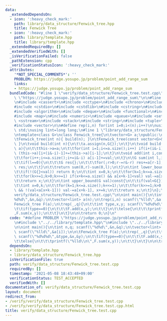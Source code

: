 ```yaml
---
data:
  _extendedDependsOn:
  - icon: ':heavy_check_mark:'
    path: library/data_structure/Fenwick_tree.hpp
    title: Fenwick Tree
  - icon: ':heavy_check_mark:'
    path: library/template.hpp
    title: library/template.hpp
  _extendedRequiredBy: []
  _extendedVerifiedWith: []
  _isVerificationFailed: false
  _pathExtension: cpp
  _verificationStatusIcon: ':heavy_check_mark:'
  attributes:
    '*NOT_SPECIAL_COMMENTS*': ''
    PROBLEM: https://judge.yosupo.jp/problem/point_add_range_sum
    links:
    - https://judge.yosupo.jp/problem/point_add_range_sum
  bundledCode: "#line 1 \"verify/data_structure/Fenwick_tree.test.cpp\"\n#define PROBLEM\
    \ \"https://judge.yosupo.jp/problem/point_add_range_sum\"\n\n#line 1 \"library/template.hpp\"\
    \n#include <cassert>\n#include <cctype>\n#include <chrono>\n#include <cmath>\n\
    #include <cstdio>\n#include <cstdlib>\n#include <cstring>\n#include <ctime>\n\
    #include <algorithm>\n#include <deque>\n#include <functional>\n#include <iostream>\n\
    #include <map>\n#include <numeric>\n#include <queue>\n#include <set>\n#include\
    \ <sstream>\n#include <stack>\n#include <string>\n#include <tuple>\n#include <utility>\n\
    #include <vector>\n\n#define rep(i,n) for(int i=0;i<(n);i++)\n\nusing namespace\
    \ std;\nusing lint=long long;\n#line 1 \"library/data_structure/Fenwick_tree.hpp\"\
    \ntemplate<class G>\nclass Fenwick_tree{\n\tvector<G> a;\npublic:\n\tFenwick_tree()=default;\n\
    \tFenwick_tree(int n){ build(n); }\n\tFenwick_tree(const vector<G>& a){ build(a);\
    \ }\n\tvoid build(int n){\n\t\ta.assign(n,G{});\n\t}\n\tvoid build(const vector<G>&\
    \ a){\n\t\tthis->a=a;\n\t\tfor(int i=1;i<=a.size();i++) if(i+(i&-i)<=a.size())\
    \ (this->a)[i+(i&-i)-1]+=(this->a)[i-1];\n\t}\n\tvoid add(int i,const G& val){\n\
    \t\tfor(i++;i<=a.size();i+=i&-i) a[i-1]+=val;\n\t}\n\tG sum(int l,int r)const{\n\
    \t\tif(l==0){\n\t\t\tG res{};\n\t\t\tfor(;r>0;r-=r&-r) res+=a[r-1];\n\t\t\treturn\
    \ res;\n\t\t}\n\t\treturn sum(0,r)-sum(0,l);\n\t}\n\tint lower_bound(G val)const{\n\
    \t\tif(!(G{}<val)) return 0;\n\t\tint x=0,k;\n\t\tfor(k=1;k<=a.size();k<<=1);\n\
    \t\tfor(k>>=1;k>0;k>>=1) if(x+k<=a.size() && a[x+k-1]<val) val-=a[x+k-1], x+=k;\n\
    \t\treturn x;\n\t}\n\tint upper_bound(G val)const{\n\t\tif(val<G{}) return 0;\n\
    \t\tint x=0,k;\n\t\tfor(k=1;k<=a.size();k<<=1);\n\t\tfor(k>>=1;k>0;k>>=1) if(x+k<=a.size()\
    \ && !(val<a[x+k-1])) val-=a[x+k-1], x+=k;\n\t\treturn x;\n\t}\n};\n#line 5 \"\
    verify/data_structure/Fenwick_tree.test.cpp\"\n\nint main(){\n\tint n,q; scanf(\"\
    %d%d\",&n,&q);\n\tvector<lint> a(n);\n\trep(i,n) scanf(\"%lld\",&a[i]);\n\n\t\
    Fenwick_tree F(a);\n\trep(_,q){\n\t\tint type,x,y; scanf(\"%d%d%d\",&type,&x,&y);\n\
    \t\tif(type==0){\n\t\t\tF.add(x,y);\n\t\t}\n\t\telse{\n\t\t\tprintf(\"%lld\\n\"\
    ,F.sum(x,y));\n\t\t}\n\t}\n\n\treturn 0;\n}\n"
  code: "#define PROBLEM \"https://judge.yosupo.jp/problem/point_add_range_sum\"\n\
    \n#include \"../../library/template.hpp\"\n#include \"../../library/data_structure/Fenwick_tree.hpp\"\
    \n\nint main(){\n\tint n,q; scanf(\"%d%d\",&n,&q);\n\tvector<lint> a(n);\n\trep(i,n)\
    \ scanf(\"%lld\",&a[i]);\n\n\tFenwick_tree F(a);\n\trep(_,q){\n\t\tint type,x,y;\
    \ scanf(\"%d%d%d\",&type,&x,&y);\n\t\tif(type==0){\n\t\t\tF.add(x,y);\n\t\t}\n\
    \t\telse{\n\t\t\tprintf(\"%lld\\n\",F.sum(x,y));\n\t\t}\n\t}\n\n\treturn 0;\n}"
  dependsOn:
  - library/template.hpp
  - library/data_structure/Fenwick_tree.hpp
  isVerificationFile: true
  path: verify/data_structure/Fenwick_tree.test.cpp
  requiredBy: []
  timestamp: '2021-05-08 18:43:48+09:00'
  verificationStatus: TEST_ACCEPTED
  verifiedWith: []
documentation_of: verify/data_structure/Fenwick_tree.test.cpp
layout: document
redirect_from:
- /verify/verify/data_structure/Fenwick_tree.test.cpp
- /verify/verify/data_structure/Fenwick_tree.test.cpp.html
title: verify/data_structure/Fenwick_tree.test.cpp
---
```

